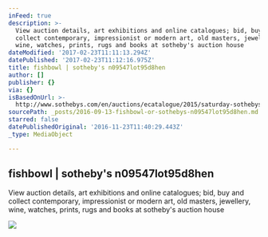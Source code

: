 ```yaml
---
inFeed: true
description: >-
  View auction details, art exhibitions and online catalogues; bid, buy and
  collect contemporary, impressionist or modern art, old masters, jewellery,
  wine, watches, prints, rugs and books at sotheby's auction house
dateModified: '2017-02-23T11:11:13.294Z'
datePublished: '2017-02-23T11:12:16.975Z'
title: fishbowl | sotheby's n09547lot95d8hen
author: []
publisher: {}
via: {}
isBasedOnUrl: >-
  http://www.sothebys.com/en/auctions/ecatalogue/2015/saturday-sothebys-asian-art-n09547/lot.901.html
sourcePath: _posts/2016-09-13-fishbowl-or-sothebys-n09547lot95d8hen.md
starred: false
datePublishedOriginal: '2016-11-23T11:40:29.443Z'
_type: MediaObject

---
```

<article style=""><h1>fishbowl | sotheby's n09547lot95d8hen</h1><p>View auction details, art exhibitions and online catalogues; bid, buy and collect contemporary, impressionist or modern art, old masters, jewellery, wine, watches, prints, rugs and books at sotheby's auction house</p><img src="http://www.sothebys.com/content/dam/stb/lots/N09/N09547/1044N09547_95D8H.jpg" /></article>